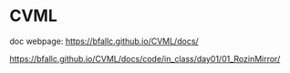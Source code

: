 # CVML
doc webpage:
https://bfallc.github.io/CVML/docs/


https://bfallc.github.io/CVML/docs/code/in_class/day01/01_RozinMirror/
